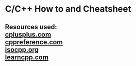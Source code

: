 # C/C++ How to and Cheatsheet

## Resources used: <br> [cplusplus.com](https://cplusplus.com/reference) <br> [cppreference.com](https://en.cppreference.com/) <br> [isocpp.org](https://isocpp.org/) <br> [learncpp.com](https://learncpp.com/)
